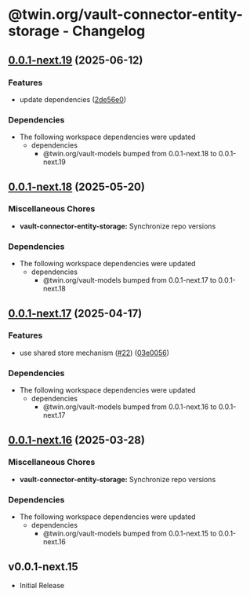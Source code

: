 # @twin.org/vault-connector-entity-storage - Changelog

## [0.0.1-next.19](https://github.com/twinfoundation/vault/compare/vault-connector-entity-storage-v0.0.1-next.18...vault-connector-entity-storage-v0.0.1-next.19) (2025-06-12)


### Features

* update dependencies ([2de56e0](https://github.com/twinfoundation/vault/commit/2de56e06a662bd3eab83ee8e517d5ab327caaa9b))


### Dependencies

* The following workspace dependencies were updated
  * dependencies
    * @twin.org/vault-models bumped from 0.0.1-next.18 to 0.0.1-next.19

## [0.0.1-next.18](https://github.com/twinfoundation/vault/compare/vault-connector-entity-storage-v0.0.1-next.17...vault-connector-entity-storage-v0.0.1-next.18) (2025-05-20)


### Miscellaneous Chores

* **vault-connector-entity-storage:** Synchronize repo versions


### Dependencies

* The following workspace dependencies were updated
  * dependencies
    * @twin.org/vault-models bumped from 0.0.1-next.17 to 0.0.1-next.18

## [0.0.1-next.17](https://github.com/twinfoundation/vault/compare/vault-connector-entity-storage-v0.0.1-next.16...vault-connector-entity-storage-v0.0.1-next.17) (2025-04-17)


### Features

* use shared store mechanism ([#22](https://github.com/twinfoundation/vault/issues/22)) ([03e0056](https://github.com/twinfoundation/vault/commit/03e0056600390272610f7afc2342163fe7de540d))


### Dependencies

* The following workspace dependencies were updated
  * dependencies
    * @twin.org/vault-models bumped from 0.0.1-next.16 to 0.0.1-next.17

## [0.0.1-next.16](https://github.com/twinfoundation/vault/compare/vault-connector-entity-storage-v0.0.1-next.15...vault-connector-entity-storage-v0.0.1-next.16) (2025-03-28)


### Miscellaneous Chores

* **vault-connector-entity-storage:** Synchronize repo versions


### Dependencies

* The following workspace dependencies were updated
  * dependencies
    * @twin.org/vault-models bumped from 0.0.1-next.15 to 0.0.1-next.16

## v0.0.1-next.15

- Initial Release

